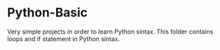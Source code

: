 # Python-Basic
Very simple projects in order to learn Python sintax.
This folder contains loops and if statement in Python sintax. 

